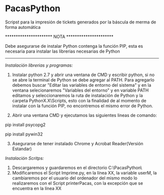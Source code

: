 # PacasPython
Scripst para la impresión de tickets generados por la báscula de merma de forma automática

********************** NOTA **********************

Debe asegurarse de instalar Python contenga la función PIP, esta es necesaria para instalar las librerias necesarias de Python

**************************************************

*Instalación librerias y programas:*

1. Instalar  python 2.7  y abrir una ventana de CMD y escribir python, si no  se abre la terminal de Python se debe agregar al PATH. 
Para agregarlo debemos buscar "Editar  las variables de entorno del sistema" y en la  ventana selecionaremos "Variables del entorno"
y en variable PATH editamos y seleccionaremos la ruta de instalación de Python y la carpeta PythonX.X\Scripts, esto con la finalidad
de al momento de instalar con la función PIP, no encontremos el mismo error de Python.

2. Abrir una ventana CMD y ejecutamos las siguientes lineas de comando:

pip install psycopg2

pip install pywin32

3. Asegurarse de tener instalado Chrome y Acrobat Reader(Versión Estandar)

*Instalación Scritps:*

1. Descargaremos y guardaremos en el directorio C:\PacasPython\
2. Modificaremos el Script Imprime.py, en la línea XX, la variable userM, la cambiaremos por el usuario del ordenador del mismo modo
lo realizaremos con el Script printerPacas, con la excepción que se encuentra en la línea XX
